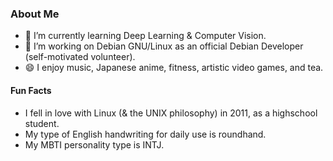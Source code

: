 ### About Me

- 🌱 I’m currently learning Deep Learning & Computer Vision.
- 🔭 I’m working on Debian GNU/Linux as an official Debian Developer (self-motivated volunteer).
- 😄 I enjoy music, Japanese anime, fitness, artistic video games, and tea.

#### Fun Facts

- I fell in love with Linux (& the UNIX philosophy) in 2011, as a highschool student.
- My type of English handwriting for daily use is roundhand.
- My MBTI personality type is INTJ.

<!--
**cdluminate/cdluminate** is a ✨ _special_ ✨ repository because its `README.md` (this file) appears on your GitHub profile.

Here are some ideas to get you started:

- 🔭 I’m currently working on ...
- 🌱 I’m currently learning ...
- 👯 I’m looking to collaborate on ...
- 🤔 I’m looking for help with ...
- 💬 Ask me about ...
- 📫 How to reach me: ...
- 😄 Pronouns: ...
- ⚡ Fun fact: ...
-->
